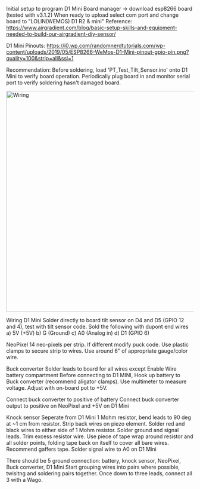 Initial setup to program D1 Mini
Board manager -> download esp8266 board (tested with v3.1.2)
When ready to upload select com port and change board to "LOLIN(WEMOS) D1 R2 & mini"
Reference: https://www.airgradient.com/blog/basic-setup-skills-and-equipment-needed-to-build-our-airgradient-diy-sensor/


D1 Mini Pinouts:
https://i0.wp.com/randomnerdtutorials.com/wp-content/uploads/2019/05/ESP8266-WeMos-D1-Mini-pinout-gpio-pin.png?quality=100&strip=all&ssl=1

Recommendation: Before soldering, load 'PT_Test_Tilt_Sensor.ino' onto D1 Mini to verify board operation. Periodically plug board in and monitor serial port to verify soldering hasn't damaged board.

<img width="1396" height="591" alt="Wiring" src="https://github.com/user-attachments/assets/f104e410-4c6e-46f5-b8db-0c12c5f7ba3d" />



Wiring
D1 Mini
Solder directly to board tilt sensor on D4 and D5 (GPIO 12 and 4), test with tilt sensor code.
Sold the following with dupont end wires
a) 5V (+5V)
b) G (Ground)
c) A0 (Analog in)
d) D1 (GPIO 6)

NeoPixel
14 neo-pixels per strip. If different modify puck code.
Use plastic clamps to secure strip to wires. Use around 6" of appropriate gauge/color wire.

Buck converter
Solder leads to board for all wires except Enable
Wire battery compartment
Before connecting to D1 MINI, Hook up battery to Buck converter (recommend aligator clamps). 
Use multimeter to measure voltage. Adjust with on-board pot to +5V.

Connect buck converter to positive of battery
Connect buck converter output to positive on NeoPixel and +5V on D1 Mini

Knock sensor
Seperate from D1 Mini
1 Mohm resistor, bend leads to 90 deg at ~1 cm from resistor. 
Strip back wires on piezo element. Solder red and black wires to either side of 1 Mohm resistor. 
Solder ground and signal leads. 
Trim excess resistor wire. 
Use piece of tape wrap around resistor and all solder points, folding tape back on itself to cover all bare wires. Recommend gaffers tape.
Solder signal wire to A0 on D1 Mini

There should be 5 ground connection: battery, knock sensor, NeoPixel, Buck converter, D1 Mini
Start grouping wires into pairs where possible, twisitng and soldering pairs together. Once down to three leads, connect all 3 with a Wago. 

